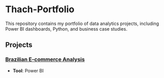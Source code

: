 # Thach-Portfolio
This repository contains my portfolio of data analytics projects, including Power BI dashboards, Python, and business case studies. 
## Projects 
### [Brazilian E-commerce Analysis](./projects/brazilian-ecommerce)
- **Tool**: Power BI  

